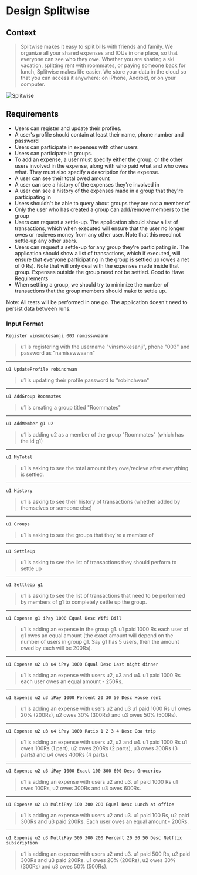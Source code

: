 # Design Splitwise

## Context

> Splitwise makes it easy to split bills with friends and family. We organize all your shared expenses and IOUs in one place, so that everyone can see who they owe. Whether you are sharing a ski vacation, splitting rent with roommates, or paying someone back for lunch, Splitwise makes life easier. We store your data in the cloud so that you can access it anywhere: on iPhone, Android, or on your computer.

![Splitwise](https://miro.medium.com/max/606/1*bwUxF9nFQ7xllloBdXGFXQ.png)

## Requirements

- Users can register and update their profiles.
- A user's profile should contain at least their name, phone number and password
- Users can participate in expenses with other users
- Users can participate in groups.
- To add an expense, a user must specify either the group, or the other users involved in the expense, along with who paid
  what and who owes what. They must also specify a description for the expense.
- A user can see their total owed amount
- A user can see a history of the expenses they're involved in
- A user can see a history of the expenses made in a group that they're participating in
- Users shouldn't be able to query about groups they are not a member of
- Only the user who has created a group can add/remove members to the group
- Users can request a settle-up. The application should show a list of transactions, which when executed will ensure that
  the user no longer owes or recieves money from any other user. Note that this need not settle-up any other users.
- Users can request a settle-up for any group they're participating in. The application should show a list of transactions,
  which if executed, will ensure that everyone participating in the group is settled up (owes a net of 0 Rs). Note that will
  only deal with the expenses made inside that group. Expenses outside the group need not be settled.
  Good to Have Requirements
- When settling a group, we should try to minimize the number of transactions that the group members should make to
  settle up.

Note: All tests will be performed in one go. The application doesn't need to persist data between runs.

### Input Format

`Register vinsmokesanji 003 namisswwaann`

> u1 is registering with the username "vinsmokesanji", phone "003" and password as "namisswwaann"
-- --
`u1 UpdateProfile robinchwan`

> u1 is updating their profile password to "robinchwan"
-- --
`u1 AddGroup Roommates`

> u1 is creating a group titled "Roommates"
-- --
`u1 AddMember g1 u2`

> u1 is adding u2 as a member of the group "Roommates" (which has the id g1)
-- --
`u1 MyTotal`
> u1 is asking to see the total amount they owe/recieve after everything is settled.
-- --
`u1 History`
> u1 is asking to see their history of transactions (whether added by themselves or someone
else)
-- --
`u1 Groups`
> u1 is asking to see the groups that they're a member of
-- --
`u1 SettleUp`
> u1 is asking to see the list of transactions they should perform to settle up
-- --
`u1 SettleUp g1`
> u1 is asking to see the list of transactions that need to be performed by members of g1 to
completely settle up the group.
-- --
`u1 Expense g1 iPay 1000 Equal Desc Wifi Bill`
> u1 is adding an expense in the group g1.
> u1 paid 1000 Rs
> each user of g1 owes an equal amount (the exact amount will depend on the number of users in group g1. Say g1 has 5
users, then the amount owed by each will be 200Rs).
-- --
`u1 Expense u2 u3 u4 iPay 1000 Equal Desc Last night dinner`
> u1 is adding an expense with users u2, u3 and u4.
> u1 paid 1000 Rs
> each user owes an equal amount - 250Rs.
-- --
`u1 Expense u2 u3 iPay 1000 Percent 20 30 50 Desc House rent`
> u1 is adding an expense with users u2 and u3
> u1 paid 1000 Rs
> u1 owes 20% (200Rs), u2 owes 30% (300Rs) and u3 owes 50% (500Rs).
-- --
`u1 Expense u2 u3 u4 iPay 1000 Ratio 1 2 3 4 Desc Goa trip`
> u1 is adding an expense with users u2, u3 and u4.
> u1 paid 1000 Rs
> u1 owes 100Rs (1 part), u2 owes 200Rs (2 parts), u3 owes 300Rs (3 parts) and u4 owes 400Rs (4
parts).
-- --
`u1 Expense u2 u3 iPay 1000 Exact 100 300 600 Desc Groceries`
> u1 is adding an expense with users u2 and u3.
> u1 paid 1000 Rs
> u1 owes 100Rs, u2 owes 300Rs and u3 owes 600Rs.
-- --
`u1 Expense u2 u3 MultiPay 100 300 200 Equal Desc Lunch at office`
> u1 is adding an expense with users u2 and u3.
> u1 paid 100 Rs, u2 paid 300Rs and u3 paid 200Rs.
> Each user owes an equal amount - 200Rs.
-- --
`u1 Expense u2 u3 MultiPay 500 300 200 Percent 20 30 50 Desc Netflix subscription`
> u1 is adding an expense with users u2 and u3.
> u1 paid 500 Rs, u2 paid 300Rs and u3 paid 200Rs.
> u1 owes 20% (200Rs), u2 owes 30% (300Rs) and u3 owes 50% (500Rs).

